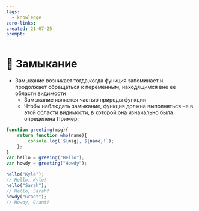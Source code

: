 ```yaml
---
tags:
  - knowledge
zero-links: 
created: 21-07-25
prompt: 
---
```

# 📑 Замыкание
- Замыкание возникает тогда,когда функция запоминает и продолжает обращаться к переменным, находящимся вне ее области видимости 
	- Замыкание является частью природы функции
	- Чтобы наблюдать замыкание, функция должна выполняться не в этой области видимости, в которой она изначально была определена
Пример:
```js
function greeting(msg){
	return function who(name){
		console.log(`${msg}, ${name}!`);
	};
}
var hello = greeing("Hello");
var howdy = greeting("Howdy");

hello("Kyle");
// Hello, Kyle!
hello("Sarah");
// Hello, Sarah!
howdy("Grant");
// Howdy, Grant!
```

